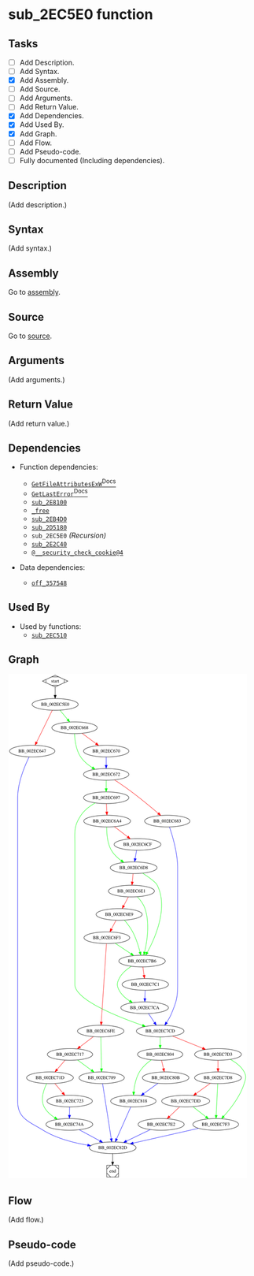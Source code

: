 # sub_2EC5E0 function

## Tasks

- [ ] Add Description.
- [ ] Add Syntax.
- [X] Add Assembly.
- [ ] Add Source.
- [ ] Add Arguments.
- [ ] Add Return Value.
- [X] Add Dependencies.
- [X] Add Used By.
- [X] Add Graph.
- [ ] Add Flow.
- [ ] Add Pseudo-code.
- [ ] Fully documented (Including dependencies).

## Description

(Add description.)

## Syntax

(Add syntax.)

## Assembly

Go to [assembly](../asm/sub_2EC5E0.asm).

## Source

Go to [source](../cc/sub_2EC5E0.cc).

## Arguments

(Add arguments.)

## Return Value

(Add return value.)

## Dependencies

* Function dependencies:
  * [`GetFileAttributesExW`<sup>Docs</sup>](https://docs.microsoft.com/en-us/windows/win32/api/fileapi/nf-fileapi-getfileattributesexw)
  * [`GetLastError`<sup>Docs</sup>](https://docs.microsoft.com/en-us/windows/win32/api/errhandlingapi/nf-errhandlingapi-getlasterror)
  * [`sub_2E8100`](sub_2E8100.md)
  * [`_free`](_free.md)
  * [`sub_2EB4D0`](sub_2EB4D0.md)
  * [`sub_2D5180`](sub_2D5180.md)
  * `sub_2EC5E0` *(Recursion)*
  * [`sub_2E2C40`](sub_2E2C40.md)
  * [`@__security_check_cookie@4`](@__security_check_cookie@4.md)

* Data dependencies:
  * [`off_357548`](off_357548.md)

## Used By

* Used by functions:
  * [`sub_2EC510`](sub_2EC510.md)

## Graph

![sub_2EC5E0 Graph](../svg/sub_2EC5E0.svg "sub_2EC5E0 Graph")

## Flow

(Add flow.)

## Pseudo-code

(Add pseudo-code.)
